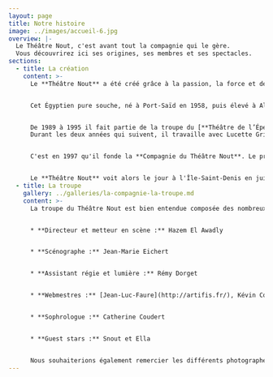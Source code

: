 ```yaml
---
layout: page
title: Notre histoire
image: ../images/accueil-6.jpg
overview: |-
  Le Théâtre Nout, c'est avant tout la compagnie qui le gère.
  Vous découvrirez ici ses origines, ses membres et ses spectacles.
sections:
  - title: La création
    content: >-
      Le **Théâtre Nout** a été créé grâce à la passion, la force et détermination d'une personne : **Hazem El Awadly**.


      Cet Égyptien pure souche, né à Port-Saïd en 1958, puis élevé à Alexandrie, arrive en France en 1983. Il y obtient une licence de Lettres Modernes et une maîtrise de théâtre à la Sorbonne Nouvelle-Paris III.


      De 1989 à 1995 il fait partie de la troupe du [**Théâtre de l’Épée de Bois**](http://www.epeedebois.com/) à la Cartoucherie de Vincennes, où il est dirigé par Antonio Diaz-Florian.
      Durant les deux années qui suivent, il travaille avec Lucette Grimault au [**Théâtre Astral**](http://www.theatreastral.com/) de Paris.


      C'est en 1997 qu'il fonde la **Compagnie du Théâtre Nout**. Le premier spectacle qu'il y monte est *L’histoire d’un muezzin*, d'après *Le Sultan indécis* de Tawfik El Hakim. Après l'avoir présenté au festival d'Avignon et en tournée dans plusieurs pays dont l'Égypte et la Tunisie, il est temps pour lui de créer son propre théâtre.


      Le **Théâtre Nout** voit alors le jour à l'Île-Saint-Denis en juin 2000. Depuis plus de 15 ans maintenant, ce théâtre continue à grandir, à évoluer, à produire des pièces, et à accueillir des spectateurs toujours plus nombreux.
  - title: La troupe
    gallery: ../galleries/la-compagnie-la-troupe.md
    content: >-
      La troupe du Théâtre Nout est bien entendue composée des nombreux comédiens qui vont et qui viennent pour jouer dans les différents spectacles de la troupe. Elle est également formée d'une équipe permanente :


      * **Directeur et metteur en scène :** Hazem El Awadly


      * **Scénographe :** Jean-Marie Eichert


      * **Assistant régie et lumière :** Rémy Dorget


      * **Webmestres :** [Jean-Luc-Faure](http://artifis.fr/), Kévin Commaille


      * **Sophrologue :** Catherine Coudert


      * **Guest stars :** Snout et Ella


      Nous souhaiterions également remercier les différents photographes qui nous ont permis d'utiliser leurs clichés : [Jean-Luc Faure](http://www.jlfaure.fr), Charlotte Schousboe, [Joel Cartaxo Anjos](http://joelcartaxoanjos.com/), Samuel Croix, Luca Magonara, Viola Matteucci...
---
```

